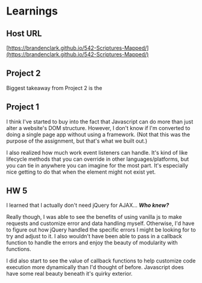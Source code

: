 # Learnings

## Host URL

[https://brandenclark.github.io/542-Scriptures-Mapped/](https://brandenclark.github.io/542-Scriptures-Mapped/)

## Project 2

Biggest takeaway from Project 2 is the 

## Project 1

I think I've started to buy into the fact that Javascript can do more than just alter a website's DOM structure. However, I don't know if I'm converted to doing a single page app without using a framework. (Not that this was the purpose of the assignment, but that's what we built out.)

I also realized how much work event listeners can handle. It's kind of like lifecycle methods that you can override in other languages/platforms, but you can tie in anywhere you can imagine for the most part. It's especially nice getting to do that when the element might not exist yet.

## HW 5

 I learned that I actually don't need jQuery for AJAX... **_Who knew?_**

 Really though, I was able to see the benefits of using vanilla js to make requests and customize error and data handling myself. Otherwise, I'd have to figure out how jQuery handled the specific errors I might be looking for to try and adjust to it. I also wouldn't have been able to pass in a callback function to handle the errors and enjoy the beauty of modularity with functions.

 I did also start to see the value of callback functions to help customize code execution more dynamically than I'd thought of before. Javascript does have some real beauty beneath it's quirky exterior.